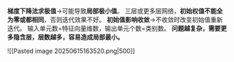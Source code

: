 **梯度下降法求极值**->可能导致**局部极小值**。
三层或更多层网络，**初始权值不能全为零或都相同**，否则迭代效果不好。
**初始值影响收敛**->不收敛时改变初始值重新迭代。
输入单元数=特征向量维数，输出单元个数=类别数。
**问题越复杂，需要更多隐含层，层数越多，容易造成局部最小。**


![[Pasted image 20250615163520.png|500]]